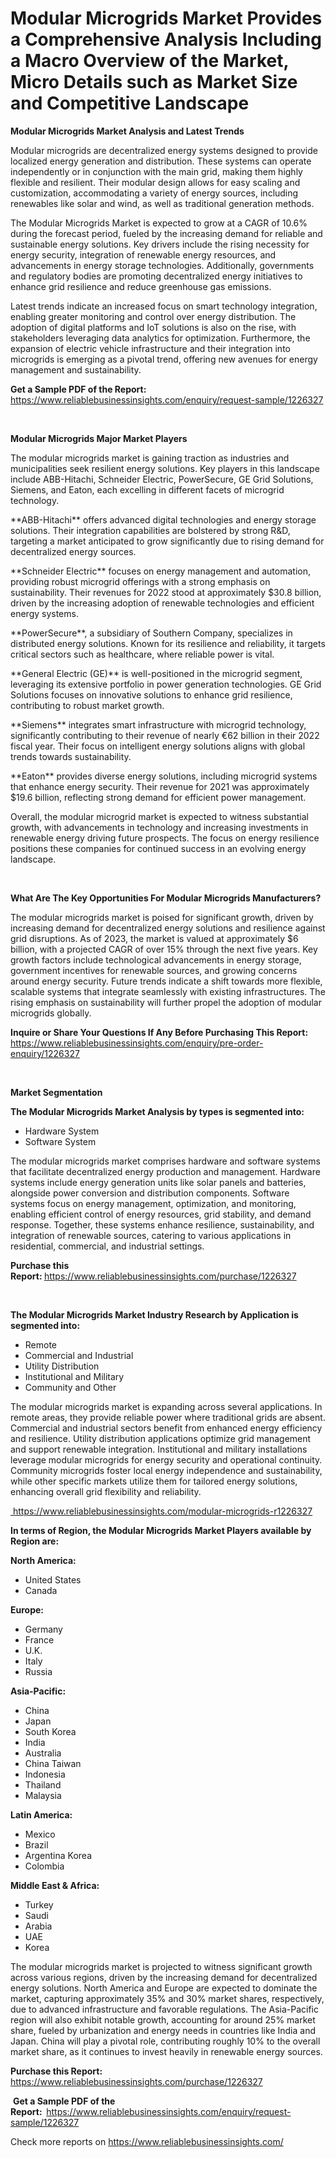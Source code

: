<p><h1>Modular Microgrids Market Provides a Comprehensive Analysis Including a Macro Overview of the Market, Micro Details such as Market Size and Competitive Landscape</h1></p><p><strong>Modular Microgrids Market Analysis and Latest Trends</strong></p>
<p><p>Modular microgrids are decentralized energy systems designed to provide localized energy generation and distribution. These systems can operate independently or in conjunction with the main grid, making them highly flexible and resilient. Their modular design allows for easy scaling and customization, accommodating a variety of energy sources, including renewables like solar and wind, as well as traditional generation methods. </p><p>The Modular Microgrids Market is expected to grow at a CAGR of 10.6% during the forecast period, fueled by the increasing demand for reliable and sustainable energy solutions. Key drivers include the rising necessity for energy security, integration of renewable energy resources, and advancements in energy storage technologies. Additionally, governments and regulatory bodies are promoting decentralized energy initiatives to enhance grid resilience and reduce greenhouse gas emissions. </p><p>Latest trends indicate an increased focus on smart technology integration, enabling greater monitoring and control over energy distribution. The adoption of digital platforms and IoT solutions is also on the rise, with stakeholders leveraging data analytics for optimization. Furthermore, the expansion of electric vehicle infrastructure and their integration into microgrids is emerging as a pivotal trend, offering new avenues for energy management and sustainability.</p></p>
<p><strong>Get a Sample PDF of the Report:&nbsp;</strong> <a href="https://www.reliablebusinessinsights.com/enquiry/request-sample/1226327?utm_campaign=1789&utm_medium=2&utm_source=Github&utm_content=ia&utm_term=10042025&utm_id=modular-microgrids">https://www.reliablebusinessinsights.com/enquiry/request-sample/1226327</a></p>
<p>&nbsp;</p>
<p><strong>Modular Microgrids Major Market Players</strong></p>
<p><p>The modular microgrids market is gaining traction as industries and municipalities seek resilient energy solutions. Key players in this landscape include ABB-Hitachi, Schneider Electric, PowerSecure, GE Grid Solutions, Siemens, and Eaton, each excelling in different facets of microgrid technology.</p><p>**ABB-Hitachi** offers advanced digital technologies and energy storage solutions. Their integration capabilities are bolstered by strong R&D, targeting a market anticipated to grow significantly due to rising demand for decentralized energy sources.</p><p>**Schneider Electric** focuses on energy management and automation, providing robust microgrid offerings with a strong emphasis on sustainability. Their revenues for 2022 stood at approximately $30.8 billion, driven by the increasing adoption of renewable technologies and efficient energy systems.</p><p>**PowerSecure**, a subsidiary of Southern Company, specializes in distributed energy solutions. Known for its resilience and reliability, it targets critical sectors such as healthcare, where reliable power is vital.</p><p>**General Electric (GE)** is well-positioned in the microgrid segment, leveraging its extensive portfolio in power generation technologies. GE Grid Solutions focuses on innovative solutions to enhance grid resilience, contributing to robust market growth.</p><p>**Siemens** integrates smart infrastructure with microgrid technology, significantly contributing to their revenue of nearly €62 billion in their 2022 fiscal year. Their focus on intelligent energy solutions aligns with global trends towards sustainability.</p><p>**Eaton** provides diverse energy solutions, including microgrid systems that enhance energy security. Their revenue for 2021 was approximately $19.6 billion, reflecting strong demand for efficient power management.</p><p>Overall, the modular microgrid market is expected to witness substantial growth, with advancements in technology and increasing investments in renewable energy driving future prospects. The focus on energy resilience positions these companies for continued success in an evolving energy landscape.</p></p>
<p>&nbsp;</p>
<p><strong>What Are The Key Opportunities For Modular Microgrids Manufacturers?</strong></p>
<p><p>The modular microgrids market is poised for significant growth, driven by increasing demand for decentralized energy solutions and resilience against grid disruptions. As of 2023, the market is valued at approximately $6 billion, with a projected CAGR of over 15% through the next five years. Key growth factors include technological advancements in energy storage, government incentives for renewable sources, and growing concerns around energy security. Future trends indicate a shift towards more flexible, scalable systems that integrate seamlessly with existing infrastructures. The rising emphasis on sustainability will further propel the adoption of modular microgrids globally.</p></p>
<p><strong>Inquire or Share Your Questions If Any Before Purchasing This Report:</strong> <a href="https://www.reliablebusinessinsights.com/enquiry/pre-order-enquiry/1226327?utm_campaign=1789&utm_medium=2&utm_source=Github&utm_content=ia&utm_term=10042025&utm_id=modular-microgrids">https://www.reliablebusinessinsights.com/enquiry/pre-order-enquiry/1226327</a></p>
<p>&nbsp;</p>
<p><strong>Market Segmentation</strong></p>
<p><strong>The Modular Microgrids Market Analysis by types is segmented into:</strong></p>
<p><ul><li>Hardware System</li><li>Software System</li></ul></p>
<p><p>The modular microgrids market comprises hardware and software systems that facilitate decentralized energy production and management. Hardware systems include energy generation units like solar panels and batteries, alongside power conversion and distribution components. Software systems focus on energy management, optimization, and monitoring, enabling efficient control of energy resources, grid stability, and demand response. Together, these systems enhance resilience, sustainability, and integration of renewable sources, catering to various applications in residential, commercial, and industrial settings.</p></p>
<p><strong>Purchase this Report:&nbsp;</strong><a href="https://www.reliablebusinessinsights.com/purchase/1226327?utm_campaign=1789&utm_medium=2&utm_source=Github&utm_content=ia&utm_term=10042025&utm_id=modular-microgrids">https://www.reliablebusinessinsights.com/purchase/1226327</a></p>
<p>&nbsp;</p>
<p><strong>The Modular Microgrids Market Industry Research by Application is segmented into:</strong></p>
<p><ul><li>Remote</li><li>Commercial and Industrial</li><li>Utility Distribution</li><li>Institutional and Military</li><li>Community and Other</li></ul></p>
<p><p>The modular microgrids market is expanding across several applications. In remote areas, they provide reliable power where traditional grids are absent. Commercial and industrial sectors benefit from enhanced energy efficiency and resilience. Utility distribution applications optimize grid management and support renewable integration. Institutional and military installations leverage modular microgrids for energy security and operational continuity. Community microgrids foster local energy independence and sustainability, while other specific markets utilize them for tailored energy solutions, enhancing overall grid flexibility and reliability.</p></p>
<p><a href="https://www.reliablebusinessinsights.com/modular-microgrids-r1226327?utm_campaign=1789&utm_medium=2&utm_source=Github&utm_content=ia&utm_term=10042025&utm_id=modular-microgrids">&nbsp;https://www.reliablebusinessinsights.com/modular-microgrids-r1226327</a></p>
<p><strong>In terms of Region, the Modular Microgrids Market Players available by Region are:</strong></p>
<p>
    <p> <strong> North America: </strong>
        <ul>
            <li>United States</li>
            <li>Canada</li>
        </ul>
        </p> 
    <p> <strong> Europe: </strong>
        <ul>
            <li>Germany</li>
            <li>France</li>
            <li>U.K.</li>
            <li>Italy</li>
            <li>Russia</li>
        </ul>
        </p> 
    <p> <strong> Asia-Pacific: </strong>
        <ul>
            <li>China</li>
            <li>Japan</li>
            <li>South Korea</li>
            <li>India</li>
            <li>Australia</li>
            <li>China Taiwan</li>
            <li>Indonesia</li>
            <li>Thailand</li>
            <li>Malaysia</li>
        </ul>
        </p> 
    <p> <strong> Latin America: </strong>
        <ul>
            <li>Mexico</li>
            <li>Brazil</li>
            <li>Argentina Korea</li>
            <li>Colombia</li>
        </ul>
        </p> 
    <p> <strong> Middle East & Africa: </strong>
        <ul>
            <li>Turkey</li>
            <li>Saudi</li>
            <li>Arabia</li>
            <li>UAE</li>
            <li>Korea</li>
        </ul>
    </p>
    </p>
<p><p>The modular microgrids market is projected to witness significant growth across various regions, driven by the increasing demand for decentralized energy solutions. North America and Europe are expected to dominate the market, capturing approximately 35% and 30% market shares, respectively, due to advanced infrastructure and favorable regulations. The Asia-Pacific region will also exhibit notable growth, accounting for around 25% market share, fueled by urbanization and energy needs in countries like India and Japan. China will play a pivotal role, contributing roughly 10% to the overall market share, as it continues to invest heavily in renewable energy sources.</p></p>
<p><strong>Purchase this Report: </strong><a href="https://www.reliablebusinessinsights.com/purchase/1226327?utm_campaign=1789&utm_medium=2&utm_source=Github&utm_content=ia&utm_term=10042025&utm_id=modular-microgrids">https://www.reliablebusinessinsights.com/purchase/1226327</a></p>
<p>&nbsp;<strong>Get a Sample PDF of the Report:&nbsp;&nbsp;</strong><a href="https://www.reliablebusinessinsights.com/enquiry/request-sample/1226327?utm_campaign=1789&utm_medium=2&utm_source=Github&utm_content=ia&utm_term=10042025&utm_id=modular-microgrids">https://www.reliablebusinessinsights.com/enquiry/request-sample/1226327</a></p>
<p><strong></strong></p>
<p>Check more reports on <a href="https://www.reliablebusinessinsights.com/?utm_campaign=1789&utm_medium=2&utm_source=Github&utm_content=ia&utm_term=10042025&utm_id=modular-microgrids">https://www.reliablebusinessinsights.com/</a></p>